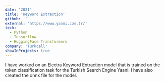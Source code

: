```yaml
---
date: '2021'
title: 'Keyword Extraction'
github: ''
external: 'https://www.yaani.com.tr/'
tech:
  - Python
  - Tensorflow
  - HuggingFace Transformers
company: 'Turkcell'
showInProjects: true
---
```


I have worked on an Electra Keyword Extraction model that is trained on the token classification task for the Turkish Search Engine Yaani. I have also created the onnx file for the model. 
